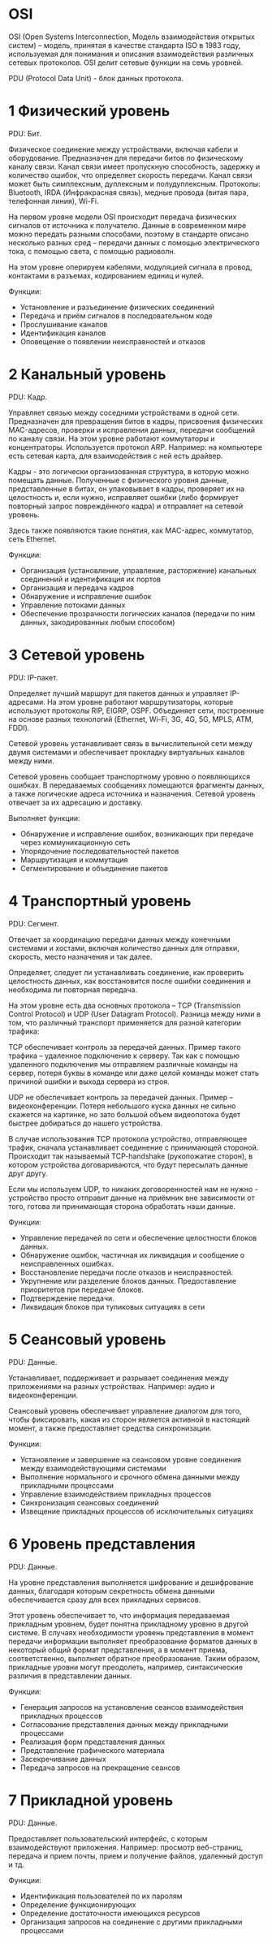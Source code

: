 # OSI

OSI (Open Systems Interconnection, Модель взаимодействия открытых систем) – модель, принятая в качестве стандарта ISO в 1983 году, используемая для понимания и описания взаимодействия различных сетевых протоколов. OSI делит сетевые функции на семь уровней.

PDU (Protocol Data Unit) - блок данных протокола.

# 1 Физический уровень

PDU: Бит.

Физическое соединение между устройствами, включая кабели и оборудование. Предназначен для передачи битов по физическому каналу связи. Канал связи имеет пропускную способность, задержку и количество ошибок, что определяет скорость передачи. Канал связи может быть симплексным, дуплексным и полудуплексным. Протоколы: Bluetooth, IRDA (Инфракрасная связь), медные провода (витая пара, телефонная линия), Wi-Fi.

На первом уровне модели OSI происходит передача физических сигналов от источника к получателю. Данные в современном мире можно передать разными способами, поэтому в стандарте описано несколько разных сред – передачи данных с помощью электрического тока, с помощью света, с помощью радиоволн.

На этом уровне оперируем кабелями, модуляцией сигнала в провод, контактами в разъемах, кодированием единиц и нулей.

Функции:
- Установление и разъединение физических соединений
- Передача и приём сигналов в последовательном коде
- Прослушивание каналов
- Идентификация каналов
- Оповещение о появлении неисправностей и отказов

# 2 Канальный уровень

PDU: Кадр.

Управляет связью между соседними устройствами в одной сети. Предназначен для превращения битов в кадры, присвоения физических MAC-адресов, проверки и исправления данных, передачи сообщений по каналу связи. На этом уровне работают коммутаторы и концентраторы. Используется протокол ARP. Например: на компьютере есть сетевая карта, для взаимодействия с ней есть драйвер.

Кадры - это логически организованная структура, в которую можно помещать данные. Полученные с физического уровня данные, представленные в битах, он упаковывает в кадры, проверяет их на целостность и, если нужно, исправляет ошибки (либо формирует повторный запрос повреждённого кадра) и отправляет на сетевой уровень.

Здесь также появляются такие понятия, как MAC-адрес, коммутатор, сеть Ethernet.

Функции:
- Организация (установление, управление, расторжение) канальных соединений и идентификация их портов
- Организация и передача кадров
- Обнаружение и исправление ошибок
- Управление потоками данных
- Обеспечение прозрачности логических каналов (передачи по ним данных, закодированных любым способом)

# 3 Сетевой уровень

PDU: IP-пакет.

Определяет лучший маршрут для пакетов данных и управляет IP-адресами. На этом уровне работают маршрутизаторы, которые используют протоколы RIP, EIGRP, OSPF. Объединяет сети, построенные на основе разных технологий (Ethernet, Wi-Fi, 3G, 4G, 5G, MPLS, ATM, FDDI).

Сетевой уровень устанавливает связь в вычислительной сети между двумя системами и обеспечивает прокладку виртуальных каналов между ними.

Сетевой уровень сообщает транспортному уровню о появляющихся ошибках. В передаваемых сообщениях помещаются фрагменты данных, а также логические адреса источника и назначения. Сетевой уровень отвечает за их адресацию и доставку.

Выполняет функции:
- Обнаружение и исправление ошибок, возникающих при передаче через коммуникационную сеть
- Упорядочение последовательностей пакетов
- Маршрутизация и коммутация
- Сегментирование и объединение пакетов

# 4 Транспортный уровень

PDU: Сегмент.

Отвечает за координацию передачи данных между конечными системами и хостами, включая количество данных для отправки, скорость, место назначения и так далее.

Определяет, следует ли устанавливать соединение, как проверить целостность данных, как восстановится после ошибки соединения и необходима ли повторная передача.

На этом уровне есть два основных протокола – TCP (Transmission Control Protocol) и UDP (User Datagram Protocol). Разница между ними в том, что различный транспорт применяется для разной категории трафика:

TCP обеспечивает контроль за передачей данных. Пример такого трафика – удаленное подключение к серверу. Так как с помощью удаленного подключения мы отправляем различные команды на сервер, потеря буквы в команде или даже целой команды может стать причиной ошибки и выхода сервера из строя.

UDP не обеспечивает контроль за передачей данных. Пример – видеоконференции. Потеря небольшого куска данных не сильно скажется на картинке, но зато большой объем видеопотока будет быстрее добираться до нашего устройства.

В случае использования TCP протокола устройство, отправляющее трафик, сначала устанавливает соединение с принимающей стороной. Происходит так называемый TCP-handshake (рукопожатие сторон), в котором устройства договариваются, что будут пересылать данные друг другу.

Если мы используем UDP, то никаких договоренностей нам не нужно - устройство просто отправит данные на приёмник вне зависимости от того, готова ли принимающая сторона обработать наши данные.

Функции:
- Управление передачей по сети и обеспечение целостности блоков данных.
- Обнаружение ошибок, частичная их ликвидация и сообщение о неисправленных ошибках.
- Восстановление передачи после отказов и неисправностей.
- Укрупнение или разделение блоков данных. Предоставление приоритетов при передаче блоков.
- Подтверждение передачи.
- Ликвидация блоков при тупиковых ситуациях в сети

# 5 Сеансовый уровень

PDU: Данные.

Устанавливает, поддерживает и разрывает соединения между приложениями на разных устройствах. Например: аудио и видеоконференции.

Сеансовый уровень обеспечивает управление диалогом для того, чтобы фиксировать, какая из сторон является активной в настоящий момент, а также предоставляет средства синхронизации.

Функции:
- Установление и завершение на сеансовом уровне соединения между взаимодействующими системами
- Выполнение нормального и срочного обмена данными между прикладными процессами
- Управление взаимодействием прикладных процессов
- Синхронизация сеансовых соединений
- Извещение прикладных процессов об исключительных ситуациях

# 6 Уровень представления

PDU: Данные.

На уровне представления выполняется шифрование и дешифрование данных, благодаря которым секретность обмена данными обеспечивается сразу для всех прикладных сервисов.

Этот уровень обеспечивает то, что информация передаваемая прикладным уровнем, будет понятна прикладному уровню в другой системе. В случаях необходимости уровень представления в момент передачи информации выполняет преобразование форматов данных в некоторый общий формат представления, а в момент приема, соответственно, выполняет обратное преобразование. Таким образом, прикладные уровни могут преодолеть, например, синтаксические различия в представлении данных.

Функции:
- Генерация запросов на установление сеансов взаимодействия прикладных процессов
- Согласование представления данных между прикладными процессами
- Реализация форм представления данных
- Представление графического материала
- Засекречивание данных
- Передача запросов на прекращение сеансов

# 7 Прикладной уровень

PDU: Данные.

Предоставляет пользовательский интерфейс, с которым взаимодействуют приложения. Например: просмотр веб-страниц, передача и прием почты, прием и получение файлов, удаленный доступ и тд.

Функции:
- Идентификация пользователей по их паролям
- Определение функционирующих
- Определение достаточности имеющихся ресурсов
- Организация запросов на соединение с другими прикладными процессами
